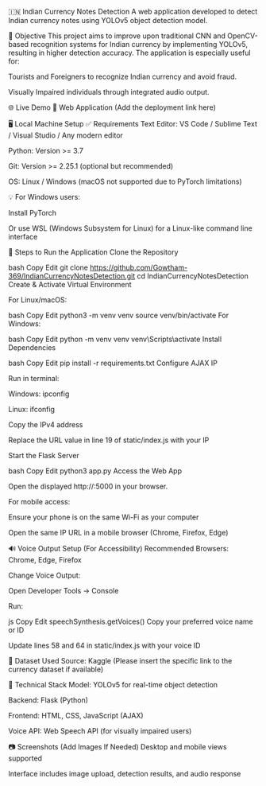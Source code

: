 🇮🇳 Indian Currency Notes Detection
A web application developed to detect Indian currency notes using YOLOv5 object detection model.

🎯 Objective
This project aims to improve upon traditional CNN and OpenCV-based recognition systems for Indian currency by implementing YOLOv5, resulting in higher detection accuracy. The application is especially useful for:

Tourists and Foreigners to recognize Indian currency and avoid fraud.

Visually Impaired individuals through integrated audio output.

🌐 Live Demo
🔗 Web Application (Add the deployment link here)

🖥️ Local Machine Setup
✅ Requirements
Text Editor: VS Code / Sublime Text / Visual Studio / Any modern editor

Python: Version >= 3.7

Git: Version >= 2.25.1 (optional but recommended)

OS: Linux / Windows (macOS not supported due to PyTorch limitations)

💡 For Windows users:

Install PyTorch

Or use WSL (Windows Subsystem for Linux) for a Linux-like command line interface

🚀 Steps to Run the Application
Clone the Repository

bash
Copy
Edit
git clone https://github.com/Gowtham-369/IndianCurrencyNotesDetection.git
cd IndianCurrencyNotesDetection
Create & Activate Virtual Environment

For Linux/macOS:

bash
Copy
Edit
python3 -m venv venv
source venv/bin/activate
For Windows:

bash
Copy
Edit
python -m venv venv
venv\Scripts\activate
Install Dependencies

bash
Copy
Edit
pip install -r requirements.txt
Configure AJAX IP

Run in terminal:

Windows: ipconfig

Linux: ifconfig

Copy the IPv4 address

Replace the URL value in line 19 of static/index.js with your IP

Start the Flask Server

bash
Copy
Edit
python3 app.py
Access the Web App

Open the displayed http://<your-ip>:5000 in your browser.

For mobile access:

Ensure your phone is on the same Wi-Fi as your computer

Open the same IP URL in a mobile browser (Chrome, Firefox, Edge)

🔊 Voice Output Setup (For Accessibility)
Recommended Browsers: Chrome, Edge, Firefox

Change Voice Output:

Open Developer Tools → Console

Run:

js
Copy
Edit
speechSynthesis.getVoices()
Copy your preferred voice name or ID

Update lines 58 and 64 in static/index.js with your voice ID

📁 Dataset Used
Source: Kaggle
(Please insert the specific link to the currency dataset if available)

🧠 Technical Stack
Model: YOLOv5 for real-time object detection

Backend: Flask (Python)

Frontend: HTML, CSS, JavaScript (AJAX)

Voice API: Web Speech API (for visually impaired users)

📷 Screenshots (Add Images If Needed)
Desktop and mobile views supported

Interface includes image upload, detection results, and audio response

